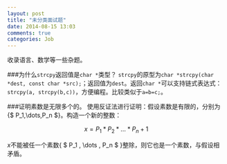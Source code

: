 ```yaml
---
layout: post
title: "未分类面试题"
date: 2014-08-15 13:03
comments: true
categories: Job
---
```


收录语言、数学等一些杂题。

<!--more-->

###为什么`strcpy`返回值是`char *`类型？
`strcpy`的原型为`char *strcpy(char *dest, const char *src);`；返回值为`dest`。返回`char *`可以支持链式表达式：`strcpy(a, strcpy(b,c))`，方便编程。比较类似于`a=b=c;`。

###证明素数是无限多个的。
使用反证法进行证明：假设素数是有限的，分别为{$ P_1,\dots,P_n $}。构造一个新的整数：

$$ x = P_1 * P_2 * \dots * P_n + 1 $$

$x$不能被任一个素数{ $ P_1 , \dots , P_n  $ }整除，则它也是一个素数，与假设相矛盾。
